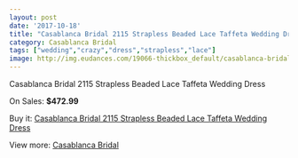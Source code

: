 ```yaml
---
layout: post
date: '2017-10-18'
title: "Casablanca Bridal 2115 Strapless Beaded Lace Taffeta Wedding Dress"
category: Casablanca Bridal
tags: ["wedding","crazy","dress","strapless","lace"]
image: http://img.eudances.com/19066-thickbox_default/casablanca-bridal-2115-strapless-beaded-lace-taffeta-wedding-dress.jpg
---
```

Casablanca Bridal 2115 Strapless Beaded Lace Taffeta Wedding Dress

On Sales: **$472.99**
<a href="https://www.eudances.com/en/casablanca-bridal/5671-casablanca-bridal-2115-strapless-beaded-lace-taffeta-wedding-dress.html"><amp-img layout="responsive" width="600" height="600" src="//img.eudances.com/19066-thickbox_default/casablanca-bridal-2115-strapless-beaded-lace-taffeta-wedding-dress.jpg" alt="Casablanca Bridal 2115 Strapless Beaded Lace Taffeta Wedding Dress 0" /></a>
<a href="https://www.eudances.com/en/casablanca-bridal/5671-casablanca-bridal-2115-strapless-beaded-lace-taffeta-wedding-dress.html"><amp-img layout="responsive" width="600" height="600" src="//img.eudances.com/19068-thickbox_default/casablanca-bridal-2115-strapless-beaded-lace-taffeta-wedding-dress.jpg" alt="Casablanca Bridal 2115 Strapless Beaded Lace Taffeta Wedding Dress 1" /></a>
<a href="https://www.eudances.com/en/casablanca-bridal/5671-casablanca-bridal-2115-strapless-beaded-lace-taffeta-wedding-dress.html"><amp-img layout="responsive" width="600" height="600" src="//img.eudances.com/19067-thickbox_default/casablanca-bridal-2115-strapless-beaded-lace-taffeta-wedding-dress.jpg" alt="Casablanca Bridal 2115 Strapless Beaded Lace Taffeta Wedding Dress 2" /></a>

Buy it: [Casablanca Bridal 2115 Strapless Beaded Lace Taffeta Wedding Dress](https://www.eudances.com/en/casablanca-bridal/5671-casablanca-bridal-2115-strapless-beaded-lace-taffeta-wedding-dress.html "Casablanca Bridal 2115 Strapless Beaded Lace Taffeta Wedding Dress")

View more: [Casablanca Bridal](https://www.eudances.com/en/4-casablanca-bridal "Casablanca Bridal")